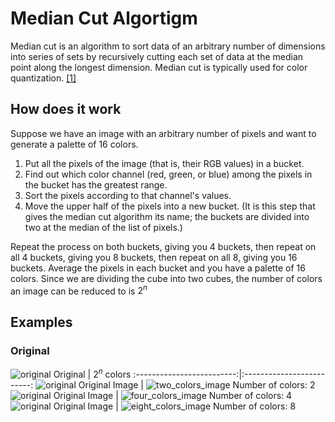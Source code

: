 # Median Cut Algortigm
Median cut is an algorithm to sort data of an arbitrary number of dimensions into series of sets by recursively cutting each set of data at the median point along the longest dimension. Median cut is typically used for color quantization. [[1]](https://en.wikipedia.org/wiki/Median_cut#:~:text=Median%20cut%20is%20an%20algorithm,typically%20used%20for%20color%20quantization.)  
## How does it work
Suppose we have an image with an arbitrary number of pixels and want to generate a palette of 16 colors. 
1. Put all the pixels of the image (that is, their RGB values) in a bucket.
2. Find out which color channel (red, green, or blue) among the pixels in the bucket has the greatest range.
3. Sort the pixels according to that channel's values.
4. Move the upper half of the pixels into a new bucket. (It is this step that gives the median cut algorithm its name; the buckets are divided into two at the median of the list of pixels.)

Repeat the process on both buckets, giving you 4 buckets, then repeat on all 4 buckets, giving you 8 buckets, then repeat on all 8, giving you 16 buckets. Average the pixels in each bucket and you have a palette of 16 colors.
Since we are dividing the cube into two cubes, the number of colors an image can be reduced to is $2^n$

## Examples
### Original
![original](https://user-images.githubusercontent.com/61071974/195164702-9c2049f5-03cc-4b09-b35d-21c42ff731a8.jpg)
Original             |  $2^n$ colors
:-------------------------:|:-------------------------:
![original](https://user-images.githubusercontent.com/61071974/195164702-9c2049f5-03cc-4b09-b35d-21c42ff731a8.jpg) Original Image | ![two_colors_image](https://user-images.githubusercontent.com/61071974/195165021-b030e9fd-ba03-4f61-8b05-10c1f9ff49fa.jpg) Number of colors: 2
![original](https://user-images.githubusercontent.com/61071974/195164702-9c2049f5-03cc-4b09-b35d-21c42ff731a8.jpg) Original Image | ![four_colors_image](https://user-images.githubusercontent.com/61071974/195165772-6970889b-2fdc-4766-98da-a327e11cf3d7.jpg) Number of colors: 4
![original](https://user-images.githubusercontent.com/61071974/195164702-9c2049f5-03cc-4b09-b35d-21c42ff731a8.jpg) Original Image | ![eight_colors_image](https://user-images.githubusercontent.com/61071974/195165921-b3a94ad9-8784-4d53-8635-6d68f8bc9222.jpg) Number of colors: 8
